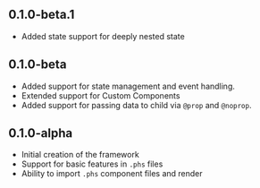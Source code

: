 ## 0.1.0-beta.1
- Added state support for deeply nested state

## 0.1.0-beta
- Added support for state management and event handling.
- Extended support for Custom Components
- Added support for passing data to child via `@prop` and `@noprop`.

## 0.1.0-alpha
- Initial creation of the framework
- Support for basic features in `.phs` files
- Ability to import `.phs` component files and render